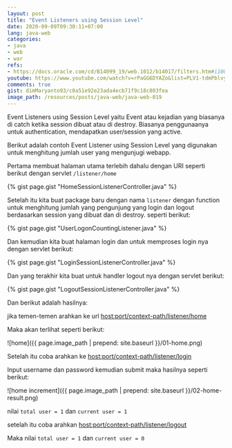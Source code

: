 ```yaml
---
layout: post
title: "Event Listeners using Session Level"
date: 2020-09-09T09:30:11+07:00
lang: java-web
categories:
- java
- web
- war
refs: 
- https://docs.oracle.com/cd/B14099_19/web.1012/b14017/filters.htm#i1000654
youtube: https://www.youtube.com/watch?v=rPaGG6DYAZo&list=PLV1-tdmPblvyaCTcYR9u7k4G24uVDZT0v&index=18
comments: true
gist: dimMaryanto93/c0a51e92e23ada4ecb71f9c18c803fea
image_path: /resources/posts/java-web/java-web-019
---
```


Event Listeners using Session Level yaitu Event atau kejadian yang biasanya di catch ketika session dibuat atau di destroy. Biasanya penggunaanya untuk authentication, mendapatkan user/session yang active.

Berikut adalah contoh Event Listener using Session Level yang digunakan untuk menghitung jumlah user yang mengunjugi webapp.

Pertama membuat halaman utama terlebih dahalu dengan URI seperti berikut dengan servlet `/listener/home`

{% gist page.gist "HomeSessionListenerController.java" %}

Setelah itu kita buat package baru dengan nama `listener` dengan function untuk menghitung jumlah yang pengunjung yang login dan logout berdasarkan session yang dibuat dan di destroy. seperti berikut:

{% gist page.gist "UserLogonCountingListener.java" %}

Dan kemudian kita buat halaman login dan untuk memproses login nya dengan servlet berikut:

{% gist page.gist "LoginSessionListenerController.java" %}

Dan yang terakhir kita buat untuk handler logout nya dengan servlet berikut:

{% gist page.gist "LogoutSessionListenerController.java" %}

Dan berikut adalah hasilnya:

jika temen-temen arahkan ke url [host:port/context-path/listener/home](http://localhost:8080/bootcamp-java-webapp/listener/home)

Maka akan terlihat seperti berikut:

![home]({{ page.image_path | prepend: site.baseurl }}/01-home.png)

Setelah itu coba arahkan ke [host:port/context-path/listener/login](http://localhost:8080/bootcamp-java-webapp/listener/login)

Input username dan password kemudian submit maka hasilnya seperti berikut:

![home increment]({{ page.image_path | prepend: site.baseurl }}/02-home-result.png)

nilai `total user = 1` dan `current user = 1` 

setelah itu coba arahkan [host:port/context-path/listener/logout](http://localhost:8080/bootcamp-java-webapp/listener/logout)

Maka nilai `total user = 1` dan `current user = 0` 